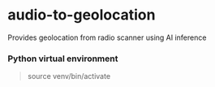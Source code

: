 # audio-to-geolocation

Provides geolocation from radio scanner using AI inference

### Python virtual environment

> source venv/bin/activate
